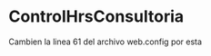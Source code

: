 # ControlHrsConsultoria
Cambien la linea 61 del archivo web.config por esta

<add name="ControlHrsConsultoriaEntities" connectionString="metadata=res://*/Models.DB.csdl|res://*/Models.DB.ssdl|res://*/Models.DB.msl;provider=System.Data.SqlClient;provider connection string=&quot;data source=localhost;initial catalog=ControlHrsConsultoria;integrated security=True;persist security info=True;user id=superAdmin;password=zaidpereyra13;MultipleActiveResultSets=True;App=EntityFramework&quot;" providerName="System.Data.EntityClient" />
